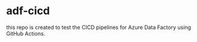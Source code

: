 # adf-cicd
this repo is created to test the CICD pipelines for Azure Data Factory using GitHub Actions.
